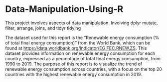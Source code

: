 # Data-Manipulation-Using-R

This project involves aspects of data manipulation. Involving dplyr mutate, filter, arrange, joins, and tidyr tidying

The dataset used for this report is the “Renewable energy consumption (% of total final energy consumption)” from the World Bank, which can be found at https://data.worldbank.org/indicator/EG.FEC.RNEW.ZS. This dataset provides information on renewable energy consumption for each country, expressed as a percentage of total final energy consumption, from 1990 to 2019. The purpose of this report is to visualize the trend of renewable energy consumption across countries, with a focus on the top 20 countries with the highest renewable energy consumption in 2019.

